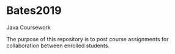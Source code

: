 # Bates2019
Java Coursework

The purpose of this repository is to post course assignments for collaboration between enrolled students.

